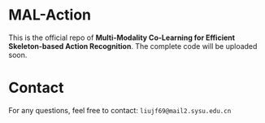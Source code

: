 # MAL-Action
This is the official repo of **Multi-Modality Co-Learning for Efficient Skeleton-based Action Recognition**. The complete code will be uploaded soon.

# Contact
For any questions, feel free to contact: ```liujf69@mail2.sysu.edu.cn```
